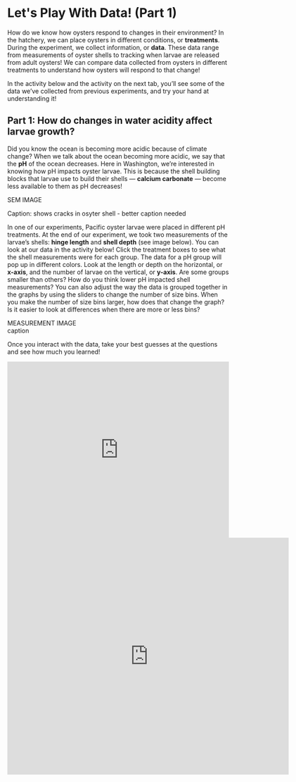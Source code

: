 # Let's Play With Data! (Part 1)

How do we know how oysters respond to changes in their environment? In the hatchery, we can place oysters in different conditions, or **treatments**. During the experiment, we collect information, or **data**. These data range from measurements of oyster shells to tracking when larvae are released from adult oysters! We can compare data collected from oysters in different treatments to understand how oysters will respond to that change!

In the activity below and the activity on the next tab, you’ll see some of the data we’ve collected from previous experiments, and try your hand at understanding it!


## Part 1: How do changes in water acidity affect larvae growth?

Did you know the ocean is becoming more acidic because of climate change? When we talk about the ocean becoming more acidic, we say that the **pH** of the ocean decreases. Here in Washington, we’re interested in knowing how pH impacts oyster larvae. This is because the shell building blocks that larvae use to build their shells — **calcium carbonate** — become less available to them as pH decreases!

SEM IMAGE

Caption: shows cracks in osyter shell - better caption needed 

In one of our experiments, Pacific oyster larvae were placed in different pH treatments. At the end of our experiment, we took two measurements of the larvae’s shells: **hinge length** and **shell depth** (see image below). You can look at our data in the activity below! Click the treatment boxes to see what the shell measurements were for each group. The data for a pH group will pop up in different colors. Look at the length or depth on the horizontal, or **x-axis**, and the number of larvae on the vertical, or **y-axis**. Are some groups smaller than others? How do you think lower pH impacted shell measurements? You can also adjust the way the data is grouped together in the graphs by using the sliders to change the number of size bins. When you make the number of size bins larger, how does that change the graph? Is it easier to look at differences when there are more or less bins?

MEASUREMENT IMAGE    
caption

Once you interact with the data, take your best guesses at the questions and see how much you learned!

<iframe height="400" width="100%" frameborder="no" src="https://sthurner.shinyapps.io/oav1/"> </iframe>


<iframe src="https://docs.google.com/forms/d/e/1FAIpQLSfLNSNknhpeRTYfb9F3BLzsKfIJwrDM_kYZDsm8iAFa8GNKnQ/viewform?embedded=true" width="640" height="538" frameborder="0" marginheight="0" marginwidth="0">Loading…</iframe>
